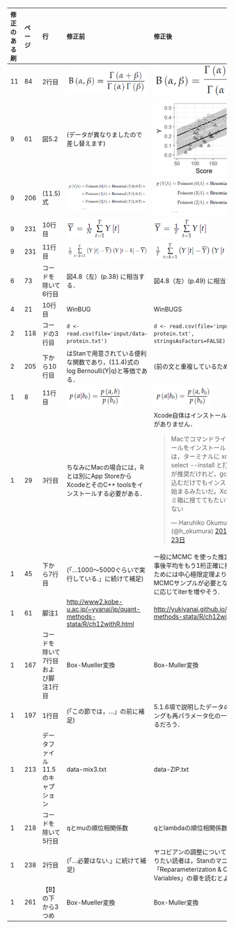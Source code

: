| 修正のある刷 | ページ | 行 | 修正前 | 修正後 |
|:-----------|:------------|:------------|:------------|:------------|
| 11 | 84 | 2行目 | ![fig05a](errata/fig05a.png) | ![fig05b](errata/fig05b.png) |
| 9 | 61 | 図5.2 | (データが異なりましたので差し替えます) | ![fig5-2](chap05/output/fig5-2.png) |
| 9 | 206 | (11.5)式 | ![fig02a](errata/fig02a.png) | ![fig02b](errata/fig02b.png) |
| 9 | 231 | 10行目 | ![fig03a](errata/fig03a.png) | ![fig03b](errata/fig03b.png) |
| 9 | 231 | 11行目 | ![fig04a](errata/fig04a.png) | ![fig04b](errata/fig04b.png) |
| 6 | 73 | コードを除いて6行目 | 図4.8（左）(p.38) に相当する． | 図4.8（左）(p.49) に相当する． |
| 4 | 21 | 10行目 | WinBUG | WinBUGS |
| 2 | 118 | コードの3行目 | `d <- read.csv(file='input/data-protein.txt')` | `d <- read.csv(file='input/data-protein.txt', stringsAsFactors=FALSE)` |
| 2 | 205 | 下から10行目 | はStanで用意されている便利な関数であり，(11.4)式のlog Bernoulli(Y&#124;q)と等価である． | (前の文と重複しているため削除) |
| 1 | 8 | 11行目 | ![fig01a](errata/fig01a.png) | ![fig01b](errata/fig01b.png) |
| 1 | 29 | 3行目 | ちなみにMacの場合には，Rとは別にApp StoreからXcodeとそのC++ toolsをインストールする必要がある． | Xcode自体はインストールする必要がありません．</br><blockquote class="twitter-tweet" data-lang="ja"><p lang="ja" dir="ltr">Macでコマンドライン開発ツールをインストールするには，ターミナルに xcode-select --install と打ち込むのが推奨だけれど，gcc と打ち込むだけでもインストールが始まるみたいだ。Xcodeはゴミ箱に捨ててもたいてい困らない</p>&mdash; Haruhiko Okumura (@h_okumura) <a href="https://twitter.com/h_okumura/status/790005951650631680">2016年10月23日</a></blockquote> |
| 1 | 45 | 下から7行目 | (「…1000～5000ぐらいで実行している.」に続けて補足) | 一般にMCMC を使った推定の場合，事後平均をもう1桁正確に推定するためには中心極限定理より100倍のMCMCサンプルが必要となる. 必要に応じてiterを増やそう. |
| 1 | 61 | 脚注1 | http://www2.kobe-u.ac.jp/~yyanai/jp/quant-methods-stata/R/ch12withR.html | http://yukiyanai.github.io/jp/quant-methods-stata/R/ch12withR.html |
| 1 | 167 | コードを除いて7行目</br>および脚注1行目 | Box-Mueller変換 | Box-Muller変換 |
| 1 | 197 | 1行目 | (「この節では，…」の前に補足) | 5.1.6項で説明したデータのスケーリングも再パラメータ化の一種と言えるだろう． |
| 1 | 213 | データファイル11.5のキャプション | data-mix3.txt | data-ZIP.txt |
| 1 | 218 | コードを除いて5行目 | qとmuの順位相関係数 | qとlambdaの順位相関係数 |
| 1 | 238 | 2行目 | (「…必要はない.」に続けて補足) | ヤコビアンの調整について詳しく知りたい読者は，Stanのマニュアルの「Reparameterization & Change of Variables」の章を読むとよい． |
| 1 | 261 | 【B】の下から3つめ | Box-Mueller変換 | Box-Muller変換 |
